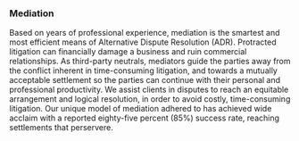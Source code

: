 ### Mediation
Based on years of professional experience, mediation is the smartest and most efficient means of Alternative Dispute Resolution (ADR). Protracted litigation can financially damage a business and ruin commercial relationships.  As third-party neutrals, mediators guide the parties away from the conflict inherent in time-consuming litigation, and towards a mutually acceptable settlement so the parties can continue with their personal and professional productivity. We assist clients in disputes to reach an equitable arrangement and logical resolution, in order to avoid costly, time-consuming litigation. Our unique model of mediation adhered to has achieved wide acclaim with a reported eighty-five percent (85%) success rate, reaching settlements that perservere. 
